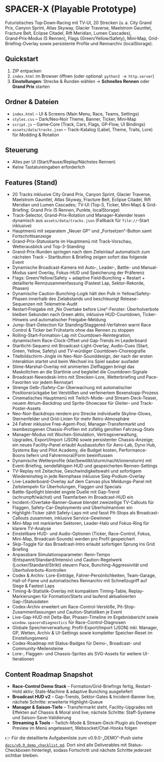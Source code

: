 # SPACER‑X (Playable Prototype)
Futuristisches Top‑Down‑Racing mit TV‑UI, 20 Strecken (u. a. City Grand Prix, Canyon Sprint, Atlas Skyway, Glacier Traverse, Maelstrom Gauntlet, Fracture Belt, Eclipse Citadel, Rift Meridian, Lumen Cascades), Grand‑Prix‑Modus (5 Rennen), Flags (Green/Yellow/Safety), Mini‑Map, Grid-Briefing-Overlay sowie persistente Profile und Rennarchiv (localStorage).

## Quickstart
1. ZIP entpacken
2. `index.html` im Browser öffnen (oder optional: `python3 -m http.server`)
3. **Einstellungen**: Strecke & Runden wählen → **Schnelles Rennen** oder **Grand Prix** starten

## Ordner & Dateien
- `index.html` – UI & Screens (Main Menu, Race, Teams, Settings)
- `styles.css` – Dark/Neo‑Noir Theme, Banner, Ticker, Mini‑Map
- `script.js` – Game‑Core (Track, Cars, Flags, GP‑Flow, UI Bindings)
- `assets/data/tracks.json` – Track-Katalog (Label, Theme, Traits, Lore) für Modding & Rotation

## Steuerung
- Alles per UI (Start/Pause/Replay/Nächstes Rennen)
- Keine Tastatureingaben erforderlich

## Features (Stand)
- 20 Tracks inklusive City Grand Prix, Canyon Sprint, Glacier Traverse, Maelstrom Gauntlet, Atlas Skyway, Fracture Belt, Eclipse Citadel, Rift Meridian und Lumen Cascades; TV‑UI (Top‑3, Ticker, Mini‑Map) & Grid-Briefing; Grand Prix (5 Rennen, Punkte, localStorage)
- Track-Selector, Grand-Prix-Rotation und Manager-Kalender lesen dynamisch aus `assets/data/tracks.json` (Fallback für `file://`-Start inklusive)
- Hauptmenü mit separatem „Neuer GP“ und „Fortsetzen“-Button samt Fortschrittsanzeige
- Grand-Prix-Statuskarte im Hauptmenü mit Track-Vorschau, Wetterausblick und Top-3-Standing
- Grand-Prix-Runden springen nach dem Zieleinlauf automatisch zum nächsten Track – Startbutton & Briefing zeigen sofort das folgende Event
- Dynamische Broadcast-Kamera mit Auto-, Leader-, Battle- und Manual-Modus samt Overlay, Fokus-HUD und Speicherung der Präferenz
- Flags: Green/Yellow/Safety + adaptive Field‑Bunching + Restart + detaillierte Rennzusammenfassung (Fastest Lap, Sektor-Rekorde, Phasen)
- Dynamische Caution-Bunching-Logik hält den Pulk in Yellow/Safety-Phasen innerhalb des Zielabstands und beschleunigt Release-
  Sequenzen mit Telemetrie-Audit
- Restart‑Freigabe mit „No Overtake before Line“-Fenster: Überholverbote bleiben Sekunden nach Green aktiv, inklusive HUD-Countdown, Ticker-Hinweis und automatischer Freigabe-Meldung
- Jump-Start-Detection für Standing/Staggered-Verfahren warnt Race Control & Ticker bei Frühstarts ohne das Rennen zu stoppen
- Rolling-Start-Formation-Lap mit Countdown-Reintegration, dynamischem Race-Clock-Offset und Gap-Trends im Leaderboard
- Startlicht-Sequenz mit Broadcast-Light-Overlay, Audio-Cues (Start, Green, Yellow, Safety) und TV-würdiger Countdown-Choreografie
- Titelbildschirm-Jingle im Neo-Noir-Sounddesign, der nach der ersten Interaktion startet und beim Wechsel ins Spiel sauber ausfadet
- Slime-Marshal-Overlay mit animierten Zielflaggen bringt das Maskottchen an die Startlinie und begleitet die Countdown-Signale
- Broadcast-Newsdesk-Intro mit Strecken-Lore, Wetterbriefing und Pace-Favoriten vor jedem Rennstart
- Strenge Gelb-/Safety-Car-Überwachung mit automatischer Positionsrückgabe bei Verstößen und verfeinertem Boxenstopp-Prozess
- Cinematisches Hauptmenü mit Twitch-Mode- und Stream-Deck-Teaser, neuem Atrium-Backdrop und Sprite-Showcase für Gleiter- und Track-Poster-Assets
- Neo-Noir-Backdrops rendern pro Strecke individuelle Skyline-Glows, Sternenfelder und Grid-Linien für mehr Retro-Atmosphäre
- 24 Fahrer inklusive Free-Agent-Pool, Manager-Transfermarkt und teambezogenen Chassis-Profilen mit zufällig gerollten Fahrzeug-Stats
- Manager-Modus mit Wochen-Simulation, Vertragsverwaltung, Upgrades, Export/Import (JSON) sowie persistenter Chassis-Anzeige; ein neues Facility-Panel erlaubt Ausbaustufen für Aero-Lab, Dyno Hub, Systems Bay und Pilot Academy, die Budget kosten, Performance-Boons liefern und Fahrermoral/Form beeinflussen
- Dynamische Wetterprofile (klar/bewölkt/sturm/nacht/ionensturm) mit Event-Briefing, sendefähigem HUD und gespeicherten Rennen-Settings
- TV-Replay mit Zeitachse, Geschwindigkeitswahl und sofortigem Wiedereinstieg in jede Rennphase inklusive Sieg-Podium-Overlay
- Live-Leaderboard-Overlay auf dem Canvas plus Meldungs-Panel mit Zeitstempeln für Überholungen, Flaggen und Specials
- Battle-Spotlight blendet engste Duelle mit Gap-Trend (schrumpft/wächst) und Teamfarben im Broadcast-HUD ein
- Incident-/Overtake-Banner-Queue blendet zweizeilige TV-Callouts für Flaggen, Safety-Car-Deployments und Überholmanöver ein
- Highlight-Ticker zählt Safety-Laps mit und fasst Pit-Stops als Broadcast-Callouts zusammen, inklusive Service-Gewinnen
- Mini-Map mit markierten Sektoren, Leader-Halo und Fokus-Ring für klarere TV-Analyse
- Einstellbare HUD- und Audio-Optionen (Ticker, Race-Control, Fokus, Mini-Map, Broadcast-Sounds) werden pro Profil gespeichert
- Skip-Toggle für das Broadcast-Intro erlaubt sofortigen Sprung ins Grid Briefing
- Anpassbare Simulationsparameter: Renn-Tempo (Entspannt/Standard/Intensiv) und Caution-Regelwerk (Locker/Standard/Strikt) steuern
  Pace, Bunching-Aggressivität und Überholverbots-Kontrollen
- Codex & Archiv: Lore-Einträge, Fahrer-Persönlichkeiten, Team-Garage, Hall-of-Fame und automatisches Rennarchiv mit Schnellzugriff auf Siege & Fastest Laps
- Timing-&-Statistik-Overlay mit kompaktem Timing-Table, Replay-Markierungen für Formation/Starts und laufend aktualisierten Gap-/Statusdaten
- Codex-Archiv erweitert um Race-Control-Verstöße, Pit-Stop-Zusammenfassungen und Caution-Statistiken je Event
- Live-Gap-HUD mit Delta-Bar, Phasen-Timeline im Ergebnisbericht sowie `window.spacerxDiagnostics` für Race-Control-Diagnosen
- Globale Speicherverwaltung: Profil-Export/Import (JSON) inkl. Manager, GP, Wetten, Archiv & UI-Settings sowie kompletter Speicher-Reset im Einstellungsmenü
- Codex-Roadmap mit Status-Badges für Demo-, Broadcast- und Community-Meilensteine
- Lore-, Flaggen- und Chassis-Sprites als SVG-Assets für weitere UI-Iterationen

## Content Roadmap Snapshot
- **Race-Control Demo Stack** – Formation/Grid-Briefings fertig, Restart-Hold aktiv; State-Machine & adaptive Bunching ausgeliefert
- **Broadcast HUD v2** – Gap-Trends, Sektor-Gates & Incident-Banner live; nächste Schritte: erweiterte Highlight-Queue
- **Manager & Saison-Tiefe** – Transfermarkt steht, Facility-Upgrades mit Effekten auf Chassis & Moral sind live; nächste Schritte: Staff-Systeme und Saison-Save-Validierung
- **Streaming & Tools** – Twitch-Mode & Stream-Deck-Plugin als Developer Preview im Menü angeteasert, Websocket/Chat-Hooks folgen

👉 Für die detaillierte Aufgabenliste zum v0.9.0-„DEMO“-Push siehe [`docs/v0.9_demo_checklist.md`](docs/v0.9_demo_checklist.md). Dort sind alle Deliverables mit Status-Checkboxen hinterlegt, sodass Fortschritt und nächste Schritte jederzeit sichtbar bleiben.
